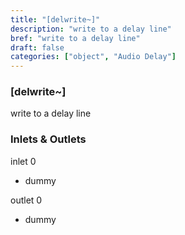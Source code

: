 ```yaml
---
title: "[delwrite~]"
description: "write to a delay line"
bref: "write to a delay line"
draft: false
categories: ["object", "Audio Delay"]
---
```


### [delwrite~]

write to a delay line

### Inlets & Outlets

inlet 0

 - dummy

outlet 0

 - dummy
 
